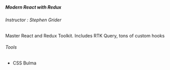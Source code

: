 ##### Modern React with Redux
###### Instructor : Stephen Grider
Master React and Redux Toolkit. Includes RTK Query, tons of custom hooks

###### Tools
- CSS Bulma

